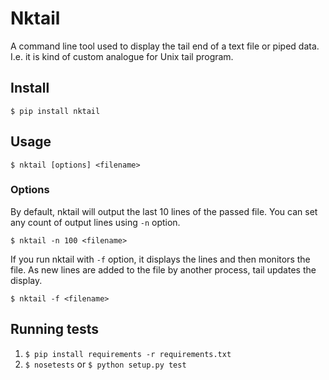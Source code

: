 # Nktail
A command line tool used to display the tail end of a text file or piped data. I.e. it is kind of custom analogue for Unix tail program.

## Install
```$ pip install nktail```

## Usage
```$ nktail [options] <filename>```

### Options

By default, nktail will output the last 10 lines of the passed file. You can set any count of output lines using ```-n``` option.

```$ nktail -n 100 <filename>```

If you run nktail with ```-f``` option, it displays the lines and then monitors the file. As new lines are added to the file by another process, tail updates the display.

```$ nktail -f <filename>```

## Running tests
1) ```$ pip install requirements -r requirements.txt```
2) ```$ nosetests``` or ```$ python setup.py test```
